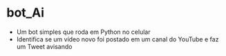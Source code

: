 # bot_Ai

- Um bot simples que roda em Python no celular
- Identifica se um vídeo novo foi postado em um canal do YouTube e faz um Tweet avisando
